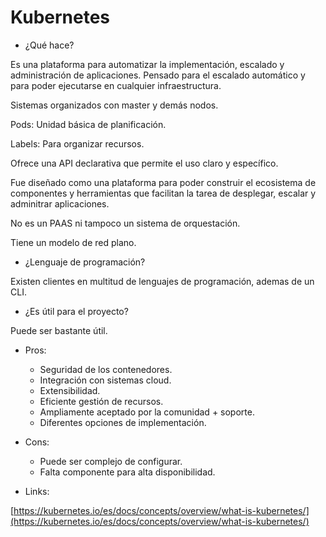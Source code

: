 # Kubernetes

- ¿Qué hace?

Es una plataforma para automatizar la implementación, escalado y administración de aplicaciones. Pensado para el escalado automático y para poder ejecutarse en cualquier infraestructura.

Sistemas organizados con master y demás nodos.

Pods: Unidad básica de planificación.

Labels: Para organizar recursos.

Ofrece una API declarativa que permite el uso claro y específico.

Fue diseñado como una plataforma para poder construir el ecosistema de componentes y herramientas que facilitan la tarea de desplegar, escalar y adminitrar aplicaciones.

No es un PAAS ni tampoco un sistema de orquestación.

Tiene un modelo de red plano.

- ¿Lenguaje de programación?

Existen clientes en multitud de lenguajes de programación, ademas de un CLI.

- ¿Es útil para el proyecto?

Puede ser bastante útil.

- Pros:
  - Seguridad de los contenedores.
  - Integración con sistemas cloud.
  - Extensibilidad.
  - Eficiente gestión de recursos.
  - Ampliamente aceptado por la comunidad + soporte.
  - Diferentes opciones de implementación.

- Cons:
  - Puede ser complejo de configurar.
  - Falta componente para alta disponibilidad.

- Links:

[https://kubernetes.io/es/docs/concepts/overview/what-is-kubernetes/](https://kubernetes.io/es/docs/concepts/overview/what-is-kubernetes/)
